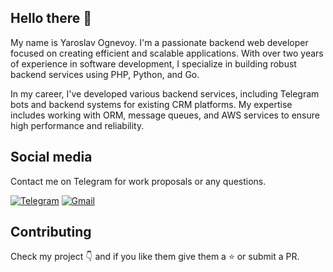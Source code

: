 ## Hello there :wave:

My name is Yaroslav Ognevoy. I'm a passionate backend web developer focused on creating efficient and scalable applications. With over two years of experience in software development, I specialize in building robust backend services using PHP, Python, and Go.

In my career, I've developed various backend services, including Telegram bots and backend systems for existing CRM platforms. My expertise includes working with ORM, message queues, and AWS services to ensure high performance and reliability.

## Social media
Contact me on Telegram for work proposals or any questions.

[![Telegram](https://img.shields.io/badge/Telegram-blue?style=for-the-badge&logo=telegram&logoColor=white)](https://t.me/YaroslavOgnevoy)
[![Gmail](https://img.shields.io/badge/Gmail-D14836?style=for-the-badge&logo=gmail&logoColor=white)](mailto:ognevoy.devmail@gmail.com)

## Contributing

Check my project :point_down: and if you like them give them a :star: or submit a PR.
